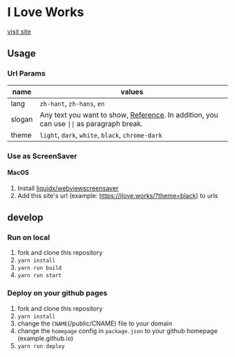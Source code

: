 # I Love Works

[visit site](https://ilove.works)

## Usage

### Url Params

name  |values
------|--------------------
lang  |`zh-hant`, `zh-hans`, `en`
slogan|Any text you want to show, [Reference](https://ilove.works/settings/slogan). In addition, you can use <code>&#124;&#124;</code> as paragraph break.  
theme |`light`, `dark`, `white`, `black`, `chrome-dark`

### Use as ScreenSaver

#### MacOS

1. Install [liquidx/webviewscreensaver](https://github.com/liquidx/webviewscreensaver)
2. Add this site's url (example: https://ilove.works/?theme=black) to urls

## develop

### Run on local
1. fork and clone this repository
2. `yarn install`
3. `yarn run build`
4. `yarn run start`

### Deploy on your github pages

1. fork and clone this repository
2. `yarn install`
3. change the `CNAME`(/public/CNAME) file to your domain
4. change the `homepage` config in `package.json` to your github homepage (example.github.io)
5. `yarn run deploy`
